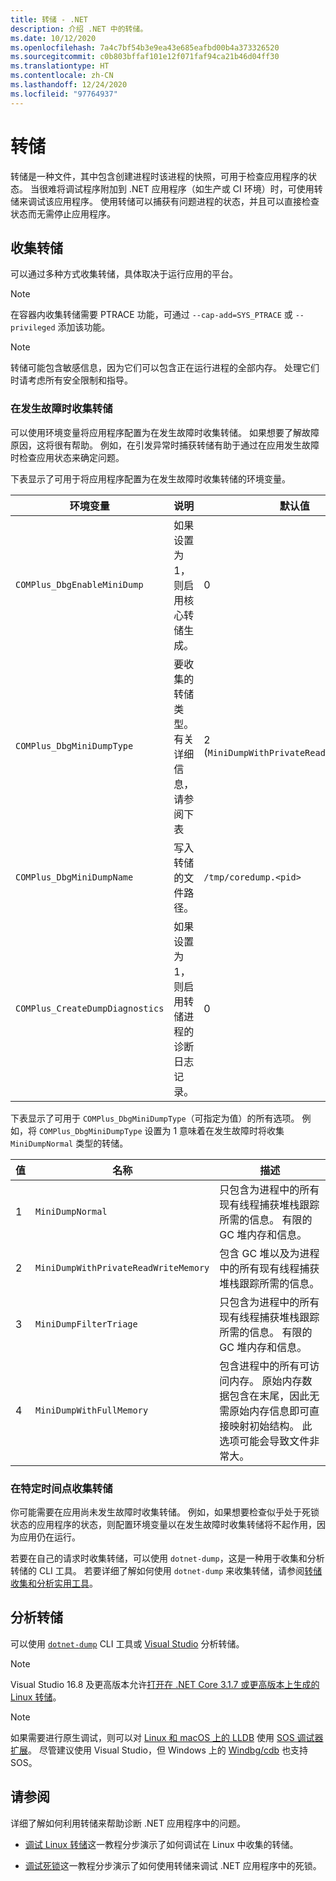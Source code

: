 ```yaml
---
title: 转储 - .NET
description: 介绍 .NET 中的转储。
ms.date: 10/12/2020
ms.openlocfilehash: 7a4c7bf54b3e9ea43e685eafbd00b4a373326520
ms.sourcegitcommit: c0b803bffaf101e12f071faf94ca21b46d04ff30
ms.translationtype: HT
ms.contentlocale: zh-CN
ms.lasthandoff: 12/24/2020
ms.locfileid: "97764937"
---
```

# <a name="dumps"></a>转储

转储是一种文件，其中包含创建进程时该进程的快照，可用于检查应用程序的状态。 当很难将调试程序附加到 .NET 应用程序（如生产或 CI 环境）时，可使用转储来调试该应用程序。 使用转储可以捕获有问题进程的状态，并且可以直接检查状态而无需停止应用程序。

## <a name="collect-dumps"></a>收集转储

可以通过多种方式收集转储，具体取决于运行应用的平台。

> [!NOTE]
> 在容器内收集转储需要 PTRACE 功能，可通过 `--cap-add=SYS_PTRACE` 或 `--privileged` 添加该功能。

> [!NOTE]
> 转储可能包含敏感信息，因为它们可以包含正在运行进程的全部内存。 处理它们时请考虑所有安全限制和指导。

### <a name="collecting-dumps-on-crash"></a>在发生故障时收集转储

可以使用环境变量将应用程序配置为在发生故障时收集转储。 如果想要了解故障原因，这将很有帮助。 例如，在引发异常时捕获转储有助于通过在应用发生故障时检查应用状态来确定问题。

下表显示了可用于将应用程序配置为在发生故障时收集转储的环境变量。

|环境变量|说明|默认值|
|-------|---------|---|
|`COMPlus_DbgEnableMiniDump`|如果设置为 1，则启用核心转储生成。|0|
|`COMPlus_DbgMiniDumpType`|要收集的转储类型。 有关详细信息，请参阅下表|2 (`MiniDumpWithPrivateReadWriteMemory`)|
|`COMPlus_DbgMiniDumpName`|写入转储的文件路径。|`/tmp/coredump.<pid>`|
|`COMPlus_CreateDumpDiagnostics`|如果设置为 1，则启用转储进程的诊断日志记录。|0|

下表显示了可用于 `COMPlus_DbgMiniDumpType`（可指定为值）的所有选项。 例如，将 `COMPlus_DbgMiniDumpType` 设置为 1 意味着在发生故障时将收集 `MiniDumpNormal` 类型的转储。

|值|名称|描述|
|-----|----|-----------|
|1|`MiniDumpNormal`|只包含为进程中的所有现有线程捕获堆栈跟踪所需的信息。 有限的 GC 堆内存和信息。|
|2|`MiniDumpWithPrivateReadWriteMemory`|包含 GC 堆以及为进程中的所有现有线程捕获堆栈跟踪所需的信息。|
|3|`MiniDumpFilterTriage`|只包含为进程中的所有现有线程捕获堆栈跟踪所需的信息。 有限的 GC 堆内存和信息。|
|4|`MiniDumpWithFullMemory`|包含进程中的所有可访问内存。 原始内存数据包含在末尾，因此无需原始内存信息即可直接映射初始结构。 此选项可能会导致文件非常大。|

### <a name="collecting-dumps-at-specific-point-in-time"></a>在特定时间点收集转储

你可能需要在应用尚未发生故障时收集转储。 例如，如果想要检查似乎处于死锁状态的应用程序的状态，则配置环境变量以在发生故障时收集转储将不起作用，因为应用仍在运行。

若要在自己的请求时收集转储，可以使用 `dotnet-dump`，这是一种用于收集和分析转储的 CLI 工具。 若要详细了解如何使用 `dotnet-dump` 来收集转储，请参阅[转储收集和分析实用工具](dotnet-dump.md)。

## <a name="analyze-dumps"></a>分析转储

可以使用 [`dotnet-dump`](dotnet-dump.md) CLI 工具或 [Visual Studio](https://docs.microsoft.com/visualstudio/debugger/using-dump-files) 分析转储。

> [!NOTE]
> Visual Studio 16.8 及更高版本允许[打开在 .NET Core 3.1.7 或更高版本上生成的 Linux 转储](https://devblogs.microsoft.com/visualstudio/linux-managed-memory-dump-debugging/)。  

> [!NOTE]
> 如果需要进行原生调试，则可以对 [Linux 和 macOS 上的 LLDB](debug-linux-dumps.md#analyze-dumps-on-linux) 使用 [SOS 调试器扩展](sos-debugging-extension.md)。 尽管建议使用 Visual Studio，但 Windows 上的 [Windbg/cdb](/windows-hardware/drivers/debugger/debugger-download-tools) 也支持 SOS。

## <a name="see-also"></a>请参阅

详细了解如何利用转储来帮助诊断 .NET 应用程序中的问题。

* [调试 Linux 转储](debug-linux-dumps.md)这一教程分步演示了如何调试在 Linux 中收集的转储。

* [调试死锁](debug-deadlock.md)这一教程分步演示了如何使用转储来调试 .NET 应用程序中的死锁。
